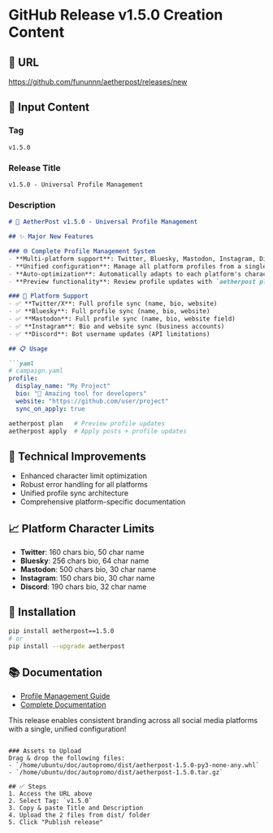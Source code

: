 # GitHub Release v1.5.0 Creation Content

## 📍 URL
https://github.com/fununnn/aetherpost/releases/new

## 📝 Input Content

### Tag
```
v1.5.0
```

### Release Title
```
v1.5.0 - Universal Profile Management
```

### Description
```markdown
# 🚀 AetherPost v1.5.0 - Universal Profile Management

## ✨ Major New Features

### 🌐 Complete Profile Management System
- **Multi-platform support**: Twitter, Bluesky, Mastodon, Instagram, Discord
- **Unified configuration**: Manage all platform profiles from a single `campaign.yaml`
- **Auto-optimization**: Automatically adapts to each platform's character limits
- **Preview functionality**: Review profile updates with `aetherpost plan`

### 🎯 Platform Support
- ✅ **Twitter/X**: Full profile sync (name, bio, website)
- ✅ **Bluesky**: Full profile sync (name, bio, website) 
- ✅ **Mastodon**: Full profile sync (name, bio, website field)
- ✅ **Instagram**: Bio and website sync (business accounts)
- ✅ **Discord**: Bot username updates (API limitations)

## 📋 Usage

```yaml
# campaign.yaml
profile:
  display_name: "My Project"
  bio: "🚀 Amazing tool for developers"
  website: "https://github.com/user/project"
  sync_on_apply: true
```

```bash
aetherpost plan   # Preview profile updates
aetherpost apply  # Apply posts + profile updates
```

## 🔧 Technical Improvements
- Enhanced character limit optimization
- Robust error handling for all platforms
- Unified profile sync architecture
- Comprehensive platform-specific documentation

## 📈 Platform Character Limits
- **Twitter**: 160 chars bio, 50 char name
- **Bluesky**: 256 chars bio, 64 char name  
- **Mastodon**: 500 chars bio, 30 char name
- **Instagram**: 150 chars bio, 30 char name
- **Discord**: 190 chars bio, 32 char name

## 🚀 Installation

```bash
pip install aetherpost==1.5.0
# or
pip install --upgrade aetherpost
```

## 📚 Documentation
- [Profile Management Guide](https://d3b75mcubdhimz.cloudfront.net/profile-management.html)
- [Complete Documentation](https://d3b75mcubdhimz.cloudfront.net)

This release enables consistent branding across all social media platforms with a single, unified configuration!
```

### Assets to Upload
Drag & drop the following files:
- `/home/ubuntu/doc/autopromo/dist/aetherpost-1.5.0-py3-none-any.whl`
- `/home/ubuntu/doc/autopromo/dist/aetherpost-1.5.0.tar.gz`

## ✅ Steps
1. Access the URL above
2. Select Tag: `v1.5.0`
3. Copy & paste Title and Description
4. Upload the 2 files from dist/ folder
5. Click "Publish release"